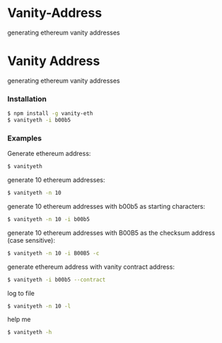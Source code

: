 # Vanity-Address
generating ethereum vanity addresses

# Vanity Address

generating ethereum vanity addresses

### Installation
```sh
$ npm install -g vanity-eth
$ vanityeth -i b00b5
```
### Examples

Generate ethereum address:
```sh
$ vanityeth
```

generate 10 ethereum addresses:
```sh
$ vanityeth -n 10
```

generate 10 ethereum addresses with b00b5 as starting characters:
```sh
$ vanityeth -n 10 -i b00b5
```
generate 10 ethereum addresses with B00B5 as the checksum address (case sensitive):
```sh
$ vanityeth -n 10 -i B00B5 -c
```
generate ethereum address with vanity contract address:
```sh
$ vanityeth -i b00b5 --contract
```
log to file
```sh
$ vanityeth -n 10 -l
```
help me
```sh
$ vanityeth -h
```
